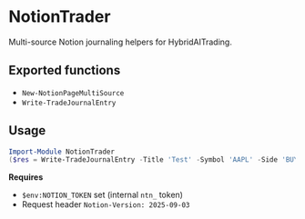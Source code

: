 # NotionTrader

Multi-source Notion journaling helpers for HybridAITrading.

## Exported functions
- `New-NotionPageMultiSource`
- `Write-TradeJournalEntry`

## Usage
```powershell
Import-Module NotionTrader
($res = Write-TradeJournalEntry -Title 'Test' -Symbol 'AAPL' -Side 'BUY' -Qty 1).url
```

**Requires**
- ``$env:NOTION_TOKEN`` set (internal `ntn_` token)
- Request header `Notion-Version: 2025-09-03`
